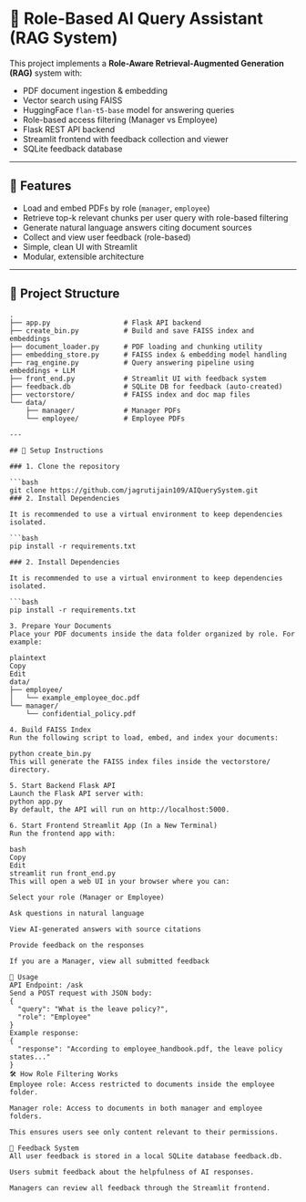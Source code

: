 # 🧠 Role-Based AI Query Assistant (RAG System)

This project implements a **Role-Aware Retrieval-Augmented Generation (RAG)** system with:

- PDF document ingestion & embedding
- Vector search using FAISS
- HuggingFace `flan-t5-base` model for answering queries
- Role-based access filtering (Manager vs Employee)
- Flask REST API backend
- Streamlit frontend with feedback collection and viewer
- SQLite feedback database

---

## 🚀 Features

- Load and embed PDFs by role (`manager`, `employee`)
- Retrieve top-k relevant chunks per user query with role-based filtering
- Generate natural language answers citing document sources
- Collect and view user feedback (role-based)
- Simple, clean UI with Streamlit
- Modular, extensible architecture

---

## 📁 Project Structure

```plaintext
.
├── app.py                  # Flask API backend
├── create_bin.py           # Build and save FAISS index and embeddings
├── document_loader.py      # PDF loading and chunking utility
├── embedding_store.py      # FAISS index & embedding model handling
├── rag_engine.py           # Query answering pipeline using embeddings + LLM
├── front_end.py            # Streamlit UI with feedback system
├── feedback.db             # SQLite DB for feedback (auto-created)
├── vectorstore/            # FAISS index and doc map files
└── data/
    ├── manager/            # Manager PDFs
    └── employee/           # Employee PDFs

---

## 🧩 Setup Instructions

### 1. Clone the repository

```bash
git clone https://github.com/jagrutijain109/AIQuerySystem.git
### 2. Install Dependencies

It is recommended to use a virtual environment to keep dependencies isolated.

```bash
pip install -r requirements.txt

### 2. Install Dependencies

It is recommended to use a virtual environment to keep dependencies isolated.

```bash
pip install -r requirements.txt

3. Prepare Your Documents
Place your PDF documents inside the data folder organized by role. For example:

plaintext
Copy
Edit
data/
├── employee/
│   └── example_employee_doc.pdf
└── manager/
    └── confidential_policy.pdf

4. Build FAISS Index
Run the following script to load, embed, and index your documents:

python create_bin.py
This will generate the FAISS index files inside the vectorstore/ directory.

5. Start Backend Flask API
Launch the Flask API server with:
python app.py
By default, the API will run on http://localhost:5000.

6. Start Frontend Streamlit App (In a New Terminal)
Run the frontend app with:

bash
Copy
Edit
streamlit run front_end.py
This will open a web UI in your browser where you can:

Select your role (Manager or Employee)

Ask questions in natural language

View AI-generated answers with source citations

Provide feedback on the responses

If you are a Manager, view all submitted feedback

🧠 Usage
API Endpoint: /ask
Send a POST request with JSON body:
{
  "query": "What is the leave policy?",
  "role": "Employee"
}
Example response:
{
  "response": "According to employee_handbook.pdf, the leave policy states..."
}
🛠️ How Role Filtering Works
Employee role: Access restricted to documents inside the employee folder.

Manager role: Access to documents in both manager and employee folders.

This ensures users see only content relevant to their permissions.

📝 Feedback System
All user feedback is stored in a local SQLite database feedback.db.

Users submit feedback about the helpfulness of AI responses.

Managers can review all feedback through the Streamlit frontend.


